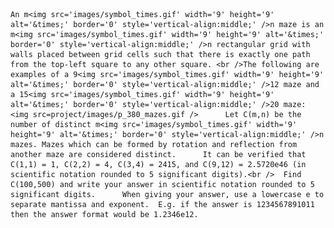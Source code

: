     An m<img src='images/symbol_times.gif' width='9' height='9' alt='&times;' border='0' style='vertical-align:middle;' />n maze is an m<img src='images/symbol_times.gif' width='9' height='9' alt='&times;' border='0' style='vertical-align:middle;' />n rectangular grid with walls placed between grid cells such that there is exactly one path from the top-left square to any other square. <br />The following are examples of a 9<img src='images/symbol_times.gif' width='9' height='9' alt='&times;' border='0' style='vertical-align:middle;' />12 maze and a 15<img src='images/symbol_times.gif' width='9' height='9' alt='&times;' border='0' style='vertical-align:middle;' />20 maze:      <img src=project/images/p_380_mazes.gif />      Let C(m,n) be the number of distinct m<img src='images/symbol_times.gif' width='9' height='9' alt='&times;' border='0' style='vertical-align:middle;' />n mazes. Mazes which can be formed by rotation and reflection from another maze are considered distinct.      It can be verified that C(1,1) = 1, C(2,2) = 4, C(3,4) = 2415, and C(9,12) = 2.5720e46 (in scientific notation rounded to 5 significant digits).<br />  Find C(100,500) and write your answer in scientific notation rounded to 5 significant digits.      When giving your answer, use a lowercase e to separate mantissa and exponent.  E.g. if the answer is 1234567891011 then the answer format would be 1.2346e12.               